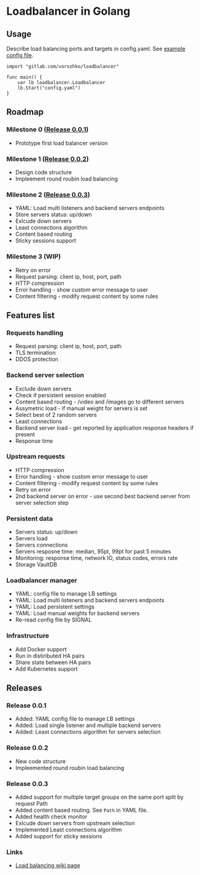 # Loadbalancer in Golang

## Usage
Describe load balancing ports and targets in config.yaml. See [example config file](example/config.yaml).

```
import "gitlab.com/vorozhko/loadbalancer"

func main() {
	var lb loadbalancer.Loadbalancer
	lb.Start("config.yaml")
}

```
## Roadmap

### Milestone 0 ([Release 0.0.1](https://gitlab.com/vorozhko/loadbalancer/-/tags/v0.0.1))
* Prototype first load balancer version

### Milestone 1 ([Release 0.0.2](https://gitlab.com/vorozhko/loadbalancer/-/tags/v0.0.2))
* Design code structure
* Impleement round roubin load balancing

### Milestone 2 ([Release 0.0.3](https://gitlab.com/vorozhko/loadbalancer/-/tags/v0.0.3))
* YAML: Load multi listeners and backend servers endpoints
* Store servers status: up/down
* Exlcude down servers
* Least connections algorithm
* Content based routing
* Sticky sessions support

### Milestone 3 (WIP)
* Retry on error
* Request parsing: client ip, host, port, path
* HTTP compression
* Error handling - show custom error message to user
* Content filtering - modify request content by some rules


## Features list

### Requests handling
* Request parsing: client ip, host, port, path
* TLS termination
* DDOS protection

### Backend server selection
* Exclude down servers
* Check if persistent session enabled
* Content based routing - /video and /images go to different servers
* Assymetric load - if manual weight for servers is set
* Select best of 2 random servers
* Least connections
* Backend server load - get reported by application response headers if present
* Response time

### Upstream requests
* HTTP compression
* Error handling - show custom error message to user
* Content filtering - modify request content by some rules
* Retry on error
* 2nd backend server on error - use second best backend server from server selection step

### Persistent data
* Servers status: up/down
* Servers load
* Servers connections
* Servers resposne time: median, 95pt, 99pt for past 5 minutes
* Monitoring: response time, network IO, status codes, errors rate
* Storage VaultDB

### Loadbalancer manager
* YAML: config file to manage LB settings
* YAML: Load multi listeners and backend servers endpoints
* YAML: Load persistent settings
* YAML: Load manual weights for backend servers
* Re-read config file by SIGNAL

### Infrastructure
* Add Docker support
* Run in distiributed HA pairs
* Share state between HA pairs
* Add Kubernetes support

## Releases

### Release 0.0.1
* Added: YAML config file to manage LB settings
* Added: Load single listener and multiple backend servers
* Added: Least connections algorithm for servers selection

### Release 0.0.2
* New code structure
* Impleemented round roubin load balancing

### Release 0.0.3
* Added support for multiple target groups on the same port split by request Path
* Added content based routing. See ```Path``` in YAML file.
* Added health check monitor 
* Exlcude down servers from upstream selection
* Implemented Least connections algorithm
* Added support for sticky sessions

### Links
* [Load balancing wiki page](https://en.wikipedia.org/wiki/Load_balancing_(computing))